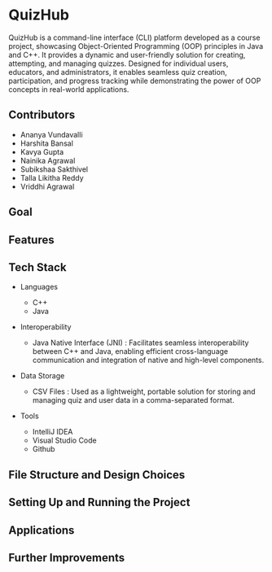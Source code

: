 # QuizHub
QuizHub is a command-line interface (CLI) platform developed as a course project, showcasing Object-Oriented Programming (OOP) principles in Java and C++. It provides a dynamic and user-friendly solution for creating, attempting, and managing quizzes. Designed for individual users, educators, and administrators, it enables seamless quiz creation, participation, and progress tracking while demonstrating the power of OOP concepts in real-world applications.

## Contributors
- Ananya Vundavalli
- Harshita Bansal
- Kavya Gupta
- Nainika Agrawal
- Subikshaa Sakthivel
- Talla Likitha Reddy
- Vriddhi Agrawal

## Goal

## Features

## Tech Stack
- Languages
  - C++
  - Java

- Interoperability
  - Java Native Interface (JNI) : Facilitates seamless interoperability between C++ and Java, enabling efficient cross-language communication and integration of native and high-level components.

- Data Storage
  - CSV Files : Used as a lightweight, portable solution for storing and managing quiz and user data in a comma-separated format.

- Tools
  - IntelliJ IDEA
  - Visual Studio Code
  - Github
 

## File Structure and Design Choices

## Setting Up and Running the Project

## Applications

## Further Improvements
